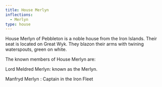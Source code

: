 ```yaml
---
title: House Merlyn
inflections:
  - Merlyn
type: house
---
```


House Merlyn of Pebbleton is a noble house from the Iron Islands. Their seat is located on Great Wyk. They blazon their arms with twining waterspouts, green on white.

The known members of House Merlyn are:

Lord Meldred Merlyn: known as the Merlyn.

Manfryd Merlyn : Captain in the Iron Fleet


